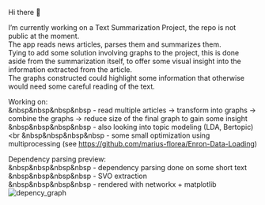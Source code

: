 Hi there 👋

<!--
**marius-florea/marius-florea** is a ✨ _special_ ✨ repository because its `README.md` (this file) appears on your GitHub profile.

Here are some ideas to get you started:

- 🔭 I’m currently working on ...
- 🌱 I’m currently learning ...
- 👯 I’m looking to collaborate on ...
- 🤔 I’m looking for help with ...
- 💬 Ask me about ...
- 📫 How to reach me: ...
- 😄 Pronouns: ...
- ⚡ Fun fact: ...
-->

I’m currently working on a Text Summarization Project, the repo is not public at the moment.<br/>
The app reads news articles, parses them and summarizes them.<br/>
Tying to add some solution involving graphs to the project, this is done aside from the summarization itself, 
to offer some visual insight into the information extracted from the article.<br/> 
The graphs constructed could highlight some information that otherwise would need some careful reading of the text.<br/>

Working on: 	<br/>
&nbsp&nbsp&nbsp&nbsp - read multiple articles -> transform into graphs -> combine the graphs -> reduce size of the final graph to gain some insight <br/>
&nbsp&nbsp&nbsp&nbsp - also looking into topic modeling (LDA, Bertopic) <br
&nbsp&nbsp&nbsp&nbsp - some small optimization using multiprocessing (see https://github.com/marius-florea/Enron-Data-Loading)

Dependency parsing preview:<br/>
&nbsp&nbsp&nbsp&nbsp - dependency parsing done on some short text<br/>
&nbsp&nbsp&nbsp&nbsp - SVO extraction <br/>
&nbsp&nbsp&nbsp&nbsp - rendered with networkx + matplotlib <br/>
![depency_graph](https://github.com/marius-florea/marius-florea/assets/67599658/7779446e-f2e9-418f-bca2-ca4e60d54320)
